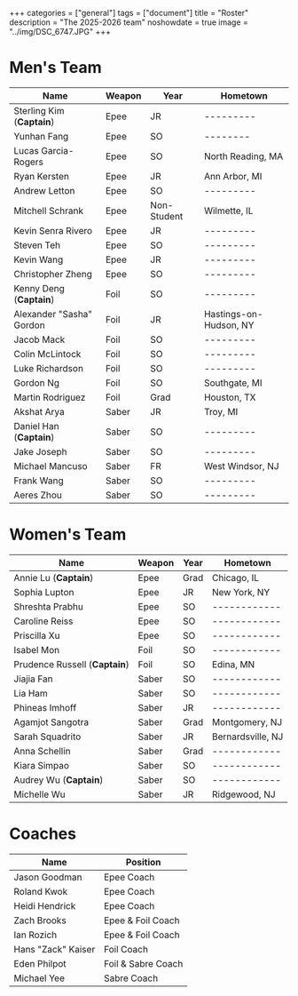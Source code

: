 +++
categories = ["general"]
tags = ["document"]
title = "Roster"
description = "The 2025-2026 team"
noshowdate = true
image = "../img/DSC_6747.JPG"
+++

# Men's Team

| Name                          | Weapon                        | Year        | Hometown               |
|-------------------------------|-------------------------------|-------------|------------------------|
| Sterling Kim (**Captain**)    | Epee                          | JR          | ---------              |
| Yunhan Fang                   | Epee                          | SO          | --------               |
| Lucas Garcia-Rogers           | Epee                          | SO          | North Reading, MA      |
| Ryan Kersten                  | Epee                          | JR          | Ann Arbor, MI          |
| Andrew Letton                 | Epee                          | SO          | ---------              |
| Mitchell Schrank              | Epee                          | Non-Student | Wilmette, IL           |
| Kevin Senra Rivero            | Epee                          | JR          | ---------              |
| Steven Teh                    | Epee                          | SO          | ---------              |
| Kevin Wang                    | Epee                          | JR          | ---------              |
| Christopher Zheng             | Epee                          | SO          | ---------              |
| Kenny Deng (**Captain**)      | Foil                          | SO          | ---------              |
| Alexander "Sasha" Gordon      | Foil                          | JR          | Hastings-on-Hudson, NY |
| Jacob Mack                    | Foil                          | SO          | ---------              |
| Colin McLintock               | Foil                          | SO          | ---------              |
| Luke Richardson               | Foil                          | SO          | ---------              |
| Gordon Ng                     | Foil                          | SO          | Southgate, MI          |
| Martin Rodriguez              | Foil                          | Grad        | Houston, TX            |
| Akshat Arya                   | Saber                         | JR          | Troy, MI               |
| Daniel Han (**Captain**)      | Saber                         | SO          | ---------              |
| Jake Joseph                   | Saber                         | SO          | ---------              |
| Michael Mancuso               | Saber                         | FR          | West Windsor, NJ       |
| Frank Wang                    | Saber                         | SO          | ---------              |
| Aeres Zhou                    | Saber                         | SO          | ---------              |


# Women's Team

| Name                              | Weapon                        | Year      | Hometown               |
|-----------------------------------|-------------------------------|-----------|------------------------|
| Annie Lu (**Captain**)            | Epee                          | Grad      | Chicago, IL            |
| Sophia Lupton                     | Epee                          | JR        | New York, NY           |
| Shreshta Prabhu                   | Epee                          | SO        | ------------           |
| Caroline Reiss                    | Epee                          | SO        | ------------           |
| Priscilla Xu                      | Epee                          | SO        | ------------           |
| Isabel Mon                        | Foil                          | SO        | ------------           |
| Prudence Russell (**Captain**)    | Foil                          | SO        | Edina, MN              |
| Jiajia Fan                        | Saber                         | SO        | ------------           |
| Lia Ham                           | Saber                         | SO        | ------------           |
| Phineas Imhoff                    | Saber                         | JR        | ------------           |
| Agamjot Sangotra                  | Saber                         | Grad      | Montgomery, NJ         |
| Sarah Squadrito                   | Saber                         | JR        | Bernardsville, NJ      |
| Anna Schellin                     | Saber                         | Grad      | ------------           |
| Kiara Simpao                      | Saber                         | SO        | ------------           |
| Audrey Wu (**Captain**)           | Saber                         | SO        | ------------           |
| Michelle Wu                       | Saber                         | JR        | Ridgewood, NJ          |

# Coaches
| Name               | Position                  |
|--------------------|---------------------------|
| Jason Goodman      | Epee Coach                |
| Roland Kwok        | Epee Coach                |
| Heidi Hendrick     | Epee Coach                |
| Zach Brooks        | Epee & Foil Coach         |
| Ian Rozich         | Epee & Foil Coach         |
| Hans "Zack" Kaiser | Foil Coach                |
| Eden Philpot       | Foil & Sabre Coach        |
| Michael Yee        | Sabre Coach               |
